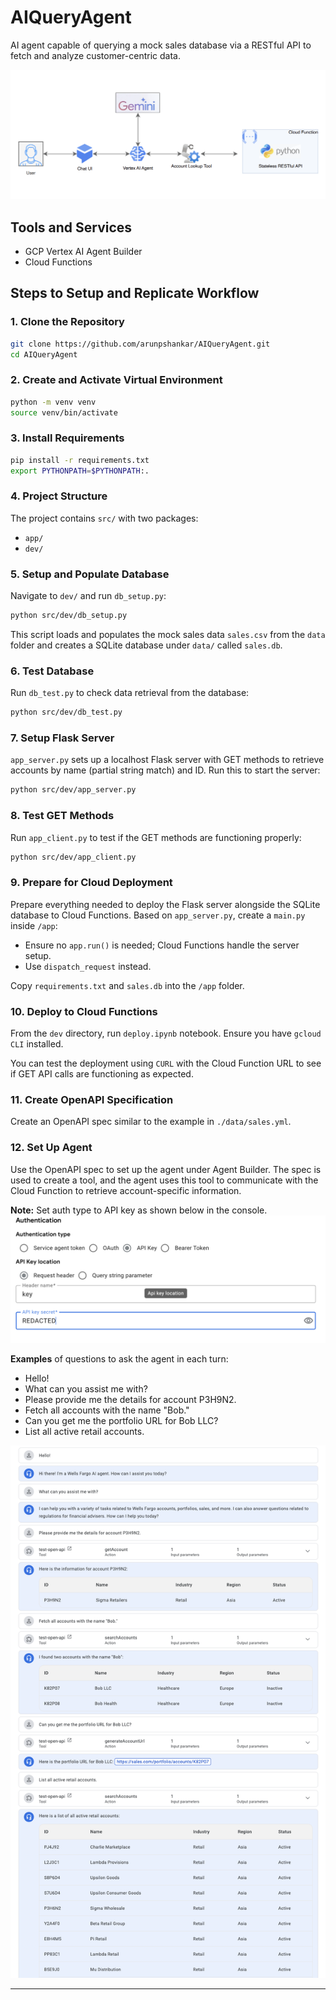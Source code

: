 # AIQueryAgent

AI agent capable of querying a mock sales database via a RESTful API to fetch and analyze customer-centric data.

![agent-arch](./img/agent-arch.png)

## Tools and Services

- GCP Vertex AI Agent Builder
- Cloud Functions

## Steps to Setup and Replicate Workflow

### 1. Clone the Repository

```bash
git clone https://github.com/arunpshankar/AIQueryAgent.git
cd AIQueryAgent
```

### 2. Create and Activate Virtual Environment

```bash
python -m venv venv
source venv/bin/activate
```

### 3. Install Requirements

```bash
pip install -r requirements.txt
export PYTHONPATH=$PYTHONPATH:.
```

### 4. Project Structure

The project contains `src/` with two packages:

- `app/`
- `dev/`

### 5. Setup and Populate Database

Navigate to `dev/` and run `db_setup.py`:

```bash
python src/dev/db_setup.py
```

This script loads and populates the mock sales data `sales.csv` from the `data` folder and creates a SQLite database under `data/` called `sales.db`.

### 6. Test Database

Run `db_test.py` to check data retrieval from the database:

```bash
python src/dev/db_test.py
```

### 7. Setup Flask Server

`app_server.py` sets up a localhost Flask server with GET methods to retrieve accounts by name (partial string match) and ID. Run this to start the server:

```bash
python src/dev/app_server.py
```

### 8. Test GET Methods

Run `app_client.py` to test if the GET methods are functioning properly:

```bash
python src/dev/app_client.py
```

### 9. Prepare for Cloud Deployment

Prepare everything needed to deploy the Flask server alongside the SQLite database to Cloud Functions. Based on `app_server.py`, create a `main.py` inside `/app`:

- Ensure no `app.run()` is needed; Cloud Functions handle the server setup.
- Use `dispatch_request` instead.

Copy `requirements.txt` and `sales.db` into the `/app` folder.

### 10. Deploy to Cloud Functions

From the `dev` directory, run `deploy.ipynb` notebook. Ensure you have `gcloud CLI` installed.

You can test the deployment using `CURL` with the Cloud Function URL to see if GET API calls are functioning as expected.

### 11. Create OpenAPI Specification

Create an OpenAPI spec similar to the example in `./data/sales.yml`.

### 12. Set Up Agent

Use the OpenAPI spec to set up the agent under Agent Builder. The spec is used to create a tool, and the agent uses this tool to communicate with the Cloud Function to retrieve account-specific information.

**Note:** Set auth type to API key as shown below in the console. 
![auth](./img/auth.png)

**Examples** of questions to ask the agent in each turn:

- Hello!
- What can you assist me with?
- Please provide me the details for account P3H9N2.
- Fetch all accounts with the name "Bob."
- Can you get me the portfolio URL for Bob LLC?
- List all active retail accounts.

![agent](./img/agent-interaction.png)

---